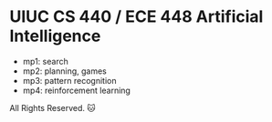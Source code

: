# UIUC CS 440 / ECE 448 Artificial Intelligence

- mp1: search
- mp2: planning, games
- mp3: pattern recognition
- mp4: reinforcement learning

All Rights Reserved.
🐱

